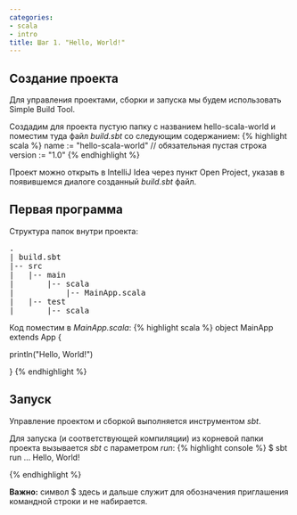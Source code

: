 ```yaml
---
categories:
- scala
- intro
title: Шаг 1. "Hello, World!"
---
```


## Создание проекта

Для управления проектами, сборки и запуска мы будем использовать Simple Build Tool.

Создадим для проекта пустую папку с названием hello-scala-world и поместим туда файл *build.sbt* со следующим содержанием:
{% highlight scala %}
name := "hello-scala-world"
// обязательная пустая строка
version := "1.0"
{% endhighlight %}

Проект можно открыть в IntelliJ Idea через пункт Open Project, указав в появившемся диалоге созданный *build.sbt* файл.

## Первая программа
Структура папок внутри проекта:
<pre>
.
| build.sbt
|-- src
|   |-- main
|       |-- scala
|           |-- MainApp.scala
|   |-- test
|       |-- scala
</pre>

Код поместим в *MainApp.scala*:
{% highlight scala %}
object MainApp extends App {
  
  println("Hello, World!")

}
{% endhighlight %}

## Запуск
Управление проектом и сборкой выполняется инструментом *sbt*.

Для запуска (и соответствующей компиляции) из корневой папки проекта вызывается *sbt* с параметром *run*:
{% highlight console %}
$ sbt run
...
Hello, World!

{% endhighlight %}

**Важно:** символ $ здесь и дальше служит для обозначения приглашения командной строки и не набирается.
